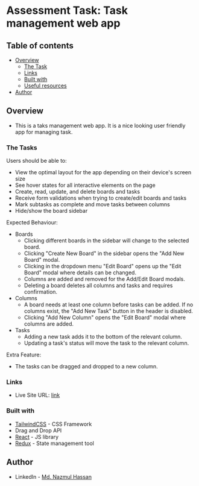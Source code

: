 # Assessment Task: Task management web app

## Table of contents

- [Overview](#overview)
  - [The Task](#The-Tasks)
  - [Links](#links)
  - [Built with](#built-with)
  - [Useful resources](#useful-resources)
- [Author](#author)

## Overview
- This is a taks management web app. It is a nice looking user friendly app for managing task.

### The Tasks

Users should be able to:

- View the optimal layout for the app depending on their device's screen size
- See hover states for all interactive elements on the page
- Create, read, update, and delete boards and tasks
- Receive form validations when trying to create/edit boards and tasks
- Mark subtasks as complete and move tasks between columns
- Hide/show the board sidebar

Expected Behaviour:

- Boards
  - Clicking different boards in the sidebar will change to the selected board.
  - Clicking "Create New Board" in the sidebar opens the "Add New Board" modal.
  - Clicking in the dropdown menu "Edit Board" opens up the "Edit Board" modal where details can be changed.
  - Columns are added and removed for the Add/Edit Board modals.
  - Deleting a board deletes all columns and tasks and requires confirmation.
- Columns
  - A board needs at least one column before tasks can be added. If no columns exist, the "Add New Task" button in the header is disabled.
  - Clicking "Add New Column" opens the "Edit Board" modal where columns are added.
- Tasks
  - Adding a new task adds it to the bottom of the relevant column.
  - Updating a task's status will move the task to the relevant column.

Extra Feature:
- The tasks can be dragged and dropped to a new column.


### Links

- Live Site URL: [link](https://task-management-app-react-tailwind-redux.vercel.app/)

### Built with

- [TailwindCSS](https://tailwindcss.com/) - CSS Framework
- Drag and Drop API
- [React](https://reactjs.org/) - JS library
- [Redux](https://redux.js.org/) - State management tool


## Author

- LinkedIn - [Md. Nazmul Hassan](https://www.linkedin.com/in/md-nazmul-hassan-466296174)
